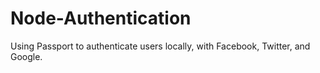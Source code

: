 # Node-Authentication
Using Passport to authenticate users locally, with Facebook, Twitter, and Google.
